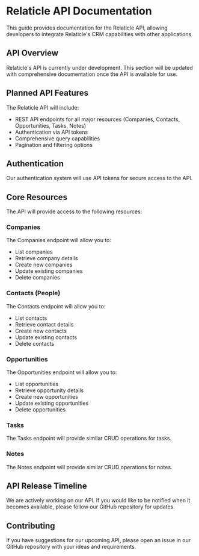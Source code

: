 # Relaticle API Documentation

This guide provides documentation for the Relaticle API, allowing developers to integrate Relaticle's CRM capabilities with other applications.

## API Overview

Relaticle's API is currently under development. This section will be updated with comprehensive documentation once the API is available for use.

## Planned API Features

The Relaticle API will include:

- REST API endpoints for all major resources (Companies, Contacts, Opportunities, Tasks, Notes)
- Authentication via API tokens
- Comprehensive query capabilities
- Pagination and filtering options

## Authentication

Our authentication system will use API tokens for secure access to the API.

## Core Resources

The API will provide access to the following resources:

### Companies

The Companies endpoint will allow you to:
- List companies
- Retrieve company details
- Create new companies
- Update existing companies
- Delete companies

### Contacts (People)

The Contacts endpoint will allow you to:
- List contacts
- Retrieve contact details
- Create new contacts
- Update existing contacts
- Delete contacts

### Opportunities

The Opportunities endpoint will allow you to:
- List opportunities
- Retrieve opportunity details
- Create new opportunities
- Update existing opportunities
- Delete opportunities

### Tasks

The Tasks endpoint will provide similar CRUD operations for tasks.

### Notes

The Notes endpoint will provide similar CRUD operations for notes.

## API Release Timeline

We are actively working on our API. If you would like to be notified when it becomes available, please follow our GitHub repository for updates.

## Contributing

If you have suggestions for our upcoming API, please open an issue in our GitHub repository with your ideas and requirements. 
